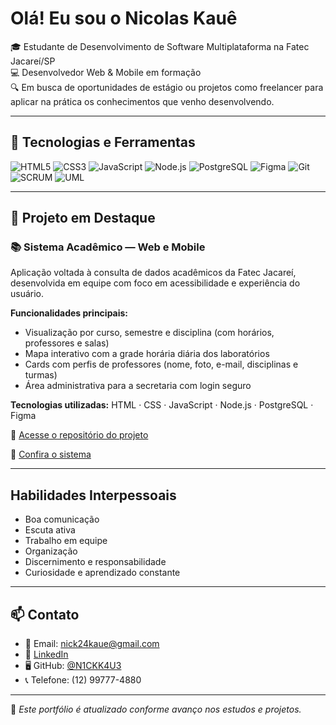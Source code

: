 # Olá! Eu sou o Nicolas Kauê

🎓 Estudante de Desenvolvimento de Software Multiplataforma na Fatec Jacareí/SP  
💻 Desenvolvedor Web & Mobile em formação  
🔍 Em busca de oportunidades de estágio ou projetos como freelancer para aplicar na prática os conhecimentos que venho desenvolvendo.

---

## 🧠 Tecnologias e Ferramentas

![HTML5](https://img.shields.io/badge/HTML5-E34F26?style=for-the-badge&logo=html5&logoColor=white)
![CSS3](https://img.shields.io/badge/CSS3-1572B6?style=for-the-badge&logo=css3&logoColor=white)
![JavaScript](https://img.shields.io/badge/JavaScript-F7DF1E?style=for-the-badge&logo=javascript&logoColor=black)
![Node.js](https://img.shields.io/badge/Node.js-339933?style=for-the-badge&logo=nodedotjs&logoColor=white)
![PostgreSQL](https://img.shields.io/badge/PostgreSQL-336791?style=for-the-badge&logo=postgresql&logoColor=white)
![Figma](https://img.shields.io/badge/Figma-F24E1E?style=for-the-badge&logo=figma&logoColor=white)
![Git](https://img.shields.io/badge/Git-F05032?style=for-the-badge&logo=git&logoColor=white)
![SCRUM](https://img.shields.io/badge/SCRUM-6DB33F?style=for-the-badge&logo=azuredevops&logoColor=white)
![UML](https://img.shields.io/badge/UML-0D1117?style=for-the-badge&logoColor=white)

---

## 📌 Projeto em Destaque

### 📚 Sistema Acadêmico — Web e Mobile  
Aplicação voltada à consulta de dados acadêmicos da Fatec Jacareí, desenvolvida em equipe com foco em acessibilidade e experiência do usuário.  

**Funcionalidades principais:**
- Visualização por curso, semestre e disciplina (com horários, professores e salas)
- Mapa interativo com a grade horária diária dos laboratórios
- Cards com perfis de professores (nome, foto, e-mail, disciplinas e turmas)
- Área administrativa para a secretaria com login seguro

 **Tecnologias utilizadas:** HTML · CSS · JavaScript · Node.js · PostgreSQL · Figma
 
🔗 [Acesse o repositório do projeto](https://github.com/techcastlefatec/horarios-fatec)

🔗 [Confira o sistema](https://horarios-fatec-7vwv.onrender.com/)

---

## Habilidades Interpessoais

- Boa comunicação  
- Escuta ativa  
- Trabalho em equipe  
- Organização  
- Discernimento e responsabilidade  
- Curiosidade e aprendizado constante  

---

## 📫 Contato

- 📧 Email: nick24kaue@gmail.com
- 🔗 [LinkedIn](https://www.linkedin.com/in/nicolas-silva-devcode) 
- 🖥️ GitHub: [@N1CKK4U3](https://github.com/N1CKK4U3)
- 📞 Telefone: (12) 99777-4880

---

📝 *Este portfólio é atualizado conforme avanço nos estudos e projetos.*
